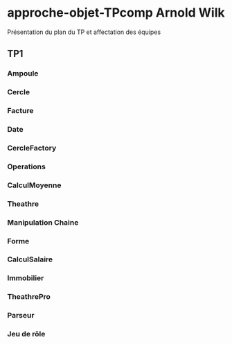 # approche-objet-TPcomp Arnold Wilk

Présentation du plan du TP et affectation des équipes 

## TP1

### Ampoule
### Cercle
### Facture
### Date
### CercleFactory
### Operations
### CalculMoyenne
### Theathre
### Manipulation Chaine
### Forme
### CalculSalaire
### Immobilier
### TheathrePro
### Parseur
### Jeu de rôle
